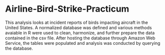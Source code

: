 # Airline-Bird-Strike-Practicum
This analysis looks at incident reports of birds impacting aircraft in the United States. A normalized database was defined and various methods avaiable in R were used to clean, 
harmonize, and further prepare the data contained in the csv file. After hosting the database through Amazon Web Service, the tables were populated and analysis was conducted by querying the 
database.
